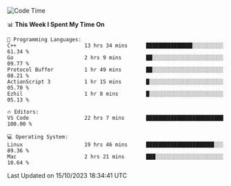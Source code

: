 
<!--START_SECTION:waka-->
![Code Time](http://img.shields.io/badge/Code%20Time-1%2C190%20hrs%2015%20mins-blue)

📊 **This Week I Spent My Time On** 

```text
💬 Programming Languages: 
C++                      13 hrs 34 mins      ███████████████░░░░░░░░░░   61.34 % 
Go                       2 hrs 9 mins        ██░░░░░░░░░░░░░░░░░░░░░░░   09.77 % 
Protocol Buffer          1 hr 49 mins        ██░░░░░░░░░░░░░░░░░░░░░░░   08.21 % 
ActionScript 3           1 hr 15 mins        █░░░░░░░░░░░░░░░░░░░░░░░░   05.70 % 
Ezhil                    1 hr 8 mins         █░░░░░░░░░░░░░░░░░░░░░░░░   05.13 % 

🔥 Editors: 
VS Code                  22 hrs 7 mins       █████████████████████████   100.00 % 

💻 Operating System: 
Linux                    19 hrs 46 mins      ██████████████████████░░░   89.36 % 
Mac                      2 hrs 21 mins       ███░░░░░░░░░░░░░░░░░░░░░░   10.64 % 
```


 Last Updated on 15/10/2023 18:34:41 UTC
<!--END_SECTION:waka-->

